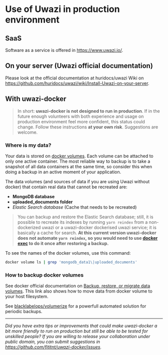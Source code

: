 # Use of Uwazi in production environment
<!--
> Disclaimer: [uwazi-docker](https://github.com/fititnt/uwazi-docker) can make it
easy for an unskilled person to test [Uwazi](https://www.uwazi.io/) and, at best,
in the hands of someone with a knowledge of docker/databases and free time, be a
reference base to use for a small deployment **at your own risk**. The Uwazi
itself (the software, without the full stack with Mongodb and ElasticSearch on
this dockerized version) are production-ready, safe to use on your organization.
-->

## SaaS
Software as a service is offered in <https://www.uwazi.io/>.

## On your server (Uwazi official documentation)

Please look at the official documentation at huridocs/uwazi Wiki on
<https://github.com/huridocs/uwazi/wiki/Install-Uwazi-on-your-server>.

## With uwazi-docker
> In short: **uwazi-docker is not designed to run in production**. If in the
future enough volunteers with both experience and usage on production
environment feel more confident, this status could change. Follow these
instructions **at your own risk**. Suggestions are welcome.

### Where is my data?
Your data is stored on [docker volumes](https://docs.docker.com/storage/volumes/).
Each volume can be attached to only one active container. The most reliable way
to backup is to take a snapshot of all data containers at the same time, so consider this
when doing a backup in an active moment of your application.

The data volumes (and sources of data if you are using Uwazi without docker)
that contain real data that cannot be recreated are:

- **MongoDB database**
- **uploaded_documents folder**
- _Elastic Search database_ (Cache that needs to be recreated)

> You can backup and restore the Elastic Search database; still, it is possible
to recreate its indexes by running `yarn reindex` from a non-dockerized
uwazi or a uwazi-docker dockerised uwazi service; it is basically a cache for search.
**At this current version uwazi-docker does not automate `yarn reindex`, so
you would need to use [docker exec](https://docs.docker.com/engine/reference/commandline/exec/)
to do it once after restoring a backup.**


To see the names of the docker volumes, use this command:

```sh
docker volume ls | grep 'mongodb_data1\|uploaded_documents'
```

### How to backup docker volumes

See docker official documentation on [Backup, restore, or migrate data volumes](https://docs.docker.com/storage/volumes/#backup-restore-or-migrate-data-volumes).
This link also shows how to move data from docker volume to your host
filesystem.

See [blacklabelops/volumerize](https://github.com/blacklabelops/volumerize) for
a powerfull automated solution for periodic backups.

----

_Did you have extra tips or improvements that could make uwazi-docker a bit more
friendly to run on production but still be able to be tested for unskilled
people? If you are willing to release your collaboration under public domain,
you can submit suggestions in <https://github.com/fititnt/uwazi-docker/issues>._
